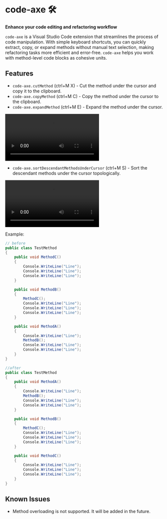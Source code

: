 # code-axe 🛠️

**Enhance your code editing and refactoring workflow**

`code-axe` is a Visual Studio Code extension that streamlines the process of code manipulation. With simple keyboard shortcuts, you can quickly extract, copy, or expand methods without manual text selection, making refactoring tasks more efficient and error-free. `code-axe` helps you work with method-level code blocks as cohesive units.


## Features

* `code-axe.cutMethod` (ctrl+M X) - Cut the method under the cursor and copy it to the clipboard.
* `code-axe.copyMethod` (ctrl+M C) - Copy the method under the cursor to the clipboard.
* `code-axe.expandMethod` (ctrl+M E) - Expand the method under the cursor.

<video src="https://github.com/user-attachments/assets/a78afd09-a065-4b5d-ad80-2613e99c323b" controls="controls">
</video>

* `code-axe.sortDescendantMethodsUnderCursor` (ctrl+M S) - Sort the descendant methods under the cursor topologically.

<video src="https://github.com/user-attachments/assets/0e43be82-759e-4415-b9ec-a349b33e587c" controls="controls">
</video>

Example:


```csharp
// before
public class TestMethod
{
    public void MethodC()
    {
        Console.WriteLine("Line");
        Console.WriteLine("Line");
        Console.WriteLine("Line");
    }

    public void MethodB()
    {
        MethodC();
        Console.WriteLine("Line");
        Console.WriteLine("Line");
        Console.WriteLine("Line");
    }

    public void MethodA()
    {
        Console.WriteLine("Line");
        MethodB();
        Console.WriteLine("Line");
        Console.WriteLine("Line");
    }
}
```

```csharp
//after
public class TestMethod
{
    public void MethodA()
    {
        Console.WriteLine("Line");
        MethodB();
        Console.WriteLine("Line");
        Console.WriteLine("Line");
    }

    public void MethodB()
    {
        MethodC();
        Console.WriteLine("Line");
        Console.WriteLine("Line");
        Console.WriteLine("Line");
    }

    public void MethodC()
    {
        Console.WriteLine("Line");
        Console.WriteLine("Line");
        Console.WriteLine("Line");
    }
}
```

## Known Issues

* Method overloading is not supported. It will be added in the future.